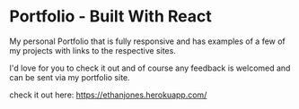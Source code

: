 # Portfolio - Built With React

My personal Portfolio that is fully responsive and has examples of a few of my projects with links to the respective sites. 

I'd love for you to check it out and of course any feedback is welcomed and can be sent via my portfolio site. 

[](public/Portfolio-Hero.png)

check it out here: https://ethanjones.herokuapp.com/
